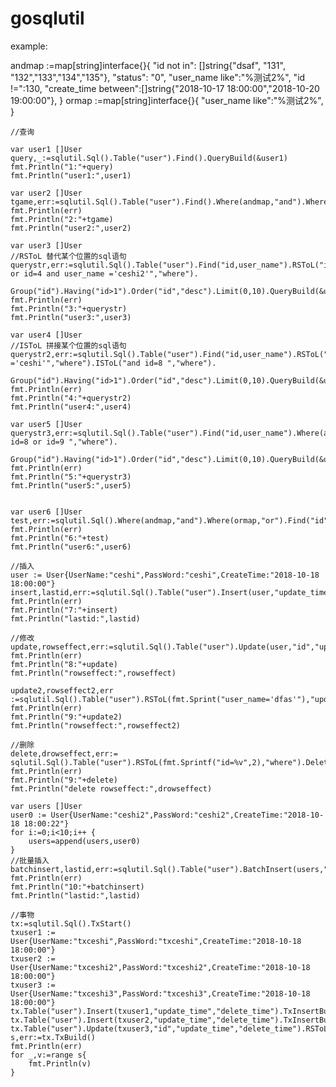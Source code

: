# gosqlutil

example:

andmap :=map[string]interface{}{
		"id not in": []string{"dsaf", "131", "132","133","134","135"},
		"status": "0",
		"user_name like":"%测试2%",
		"id !=":130,
		"create_time between":[]string{"2018-10-17 18:00:00","2018-10-20 19:00:00"},
	}
	ormap :=map[string]interface{}{
		"user_name like":"%测试2%",
	}

	//查询

	var user1 []User
	query,_:=sqlutil.Sql().Table("user").Find().QueryBuild(&user1)
	fmt.Println("1:"+query)
	fmt.Println("user1:",user1)

	var user2 []User
	tgame,err:=sqlutil.Sql().Table("user").Find().Where(andmap,"and").Where(ormap,"or").QueryBuild(&user2)
	fmt.Println(err)
	fmt.Println("2:"+tgame)
	fmt.Println("user2:",user2)

	var user3 []User
	//RSToL 替代某个位置的sql语句
	querystr,err:=sqlutil.Sql().Table("user").Find("id,user_name").RSToL("id=3 or id=4 and user_name ='ceshi2'","where").
		          Group("id").Having("id>1").Order("id","desc").Limit(0,10).QueryBuild(&user3)
	fmt.Println(err)
	fmt.Println("3:"+querystr)
	fmt.Println("user3:",user3)

	var user4 []User
	//ISToL 拼接某个位置的sql语句
	querystr2,err:=sqlutil.Sql().Table("user").Find("id,user_name").RSToL("user_name ='ceshi'","where").ISToL("and id=8 ","where").
		Group("id").Having("id>1").Order("id","desc").Limit(0,10).QueryBuild(&user4)
	fmt.Println(err)
	fmt.Println("4:"+querystr2)
	fmt.Println("user4:",user4)

	var user5 []User
	querystr3,err:=sqlutil.Sql().Table("user").Find("id,user_name").Where(andmap,"and").ISToL("and id=8 or id=9 ","where").
		Group("id").Having("id>1").Order("id","desc").Limit(0,10).QueryBuild(&user5)
	fmt.Println(err)
	fmt.Println("5:"+querystr3)
	fmt.Println("user5:",user5)


	var user6 []User
	test,err:=sqlutil.Sql().Where(andmap,"and").Where(ormap,"or").Find("id").Table("user").QueryBuild(&user6)
	fmt.Println(err)
	fmt.Println("6:"+test)
	fmt.Println("user6:",user6)

	//插入
	user := User{UserName:"ceshi",PassWord:"ceshi",CreateTime:"2018-10-18 18:00:00"}
	insert,lastid,err:=sqlutil.Sql().Table("user").Insert(user,"update_time","delete_time").InsertBuild()
	fmt.Println(err)
	fmt.Println("7:"+insert)
	fmt.Println("lastid:",lastid)

	//修改
	update,rowseffect,err:=sqlutil.Sql().Table("user").Update(user,"id","update_time","delete_time").RSToL(fmt.Sprintf("id=%v",1),"where").UpdateBuild()
	fmt.Println(err)
	fmt.Println("8:"+update)
	fmt.Println("rowseffect:",rowseffect)

	update2,rowseffect2,err :=sqlutil.Sql().Table("user").RSToL(fmt.Sprint("user_name='dfas'"),"update").RSToL(fmt.Sprint("id=5"),"where").UpdateBuild()
	fmt.Println(err)
	fmt.Println("9:"+update2)
	fmt.Println("rowseffect:",rowseffect2)

	//删除
	delete,drowseffect,err:= sqlutil.Sql().Table("user").RSToL(fmt.Sprintf("id=%v",2),"where").DeleteBuild()
	fmt.Println(err)
	fmt.Println("9:"+delete)
	fmt.Println("delete rowseffect:",drowseffect)

	var users []User
	user0 := User{UserName:"ceshi2",PassWord:"ceshi2",CreateTime:"2018-10-18 18:00:22"}
	for i:=0;i<10;i++ {
		users=append(users,user0)
	}
	//批量插入
	batchinsert,lastid,err:=sqlutil.Sql().Table("user").BatchInsert(users,"update_time","delete_time","id").InsertBuild()
	fmt.Println(err)
	fmt.Println("10:"+batchinsert)
	fmt.Println("lastid:",lastid)

	//事物
	tx:=sqlutil.Sql().TxStart()
	txuser1 := User{UserName:"txceshi",PassWord:"txceshi",CreateTime:"2018-10-18 18:00:00"}
	txuser2 := User{UserName:"txceshi2",PassWord:"txceshi2",CreateTime:"2018-10-18 18:00:00"}
	txuser3 := User{UserName:"txceshi3",PassWord:"txceshi3",CreateTime:"2018-10-18 18:00:00"}
	tx.Table("user").Insert(txuser1,"update_time","delete_time").TxInsertBuild()
	tx.Table("user").Insert(txuser2,"update_time","delete_time").TxInsertBuild()
	tx.Table("user").Update(txuser3,"id","update_time","delete_time").RSToL(fmt.Sprint("id=1"),"where").TxUpdateBuild()
	s,err:=tx.TxBuild()
	fmt.Println(err)
	for _,v:=range s{
		fmt.Println(v)
	}
